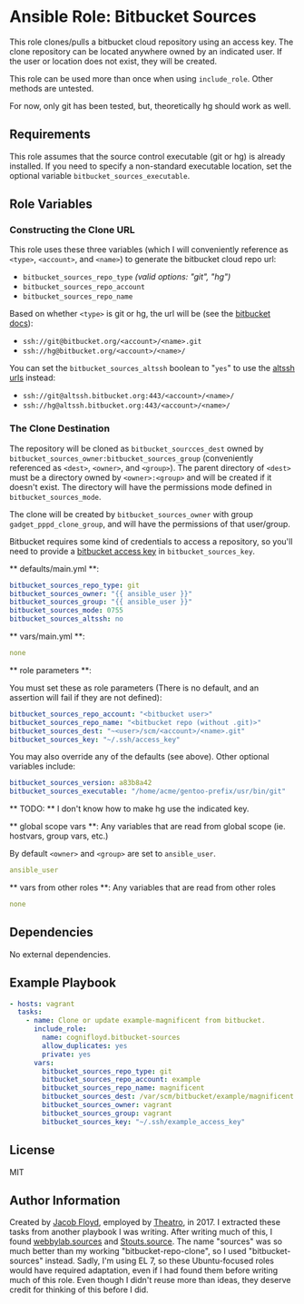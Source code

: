 # Ansible Role: Bitbucket Sources

This role clones/pulls a bitbucket cloud repository using an access key. The clone repository can be located anywhere owned by an indicated user. If the user or location does not exist, they will be created.

This role can be used more than once when using `include_role`. Other methods are untested.

For now, only git has been tested, but, theoretically hg should work as well. 
## Requirements

This role assumes that the source control executable (git or hg) is already installed. If you need to specify a non-standard executable location, set the optional variable `bitbucket_sources_executable`.

## Role Variables

### Constructing the Clone URL

This role uses these three variables (which I will conveniently reference as `<type>`, `<account>`, and `<name>`) to generate the bitbucket cloud repo url:

 - `bitbucket_sources_repo_type` _(valid options: "git", "hg")_
 - `bitbucket_sources_repo_account`
 - `bitbucket_sources_repo_name`

Based on whether `<type>` is git or hg, the url will be (see the [bitbucket docs][1]):

 - `ssh://git@bitbucket.org/<account>/<name>.git`
 - `ssh://hg@bitbucket.org/<account>/<name>/`

You can set the `bitbucket_sources_altssh` boolean to "`yes`" to use the [altssh urls][2] instead:

 - `ssh://git@altssh.bitbucket.org:443/<account>/<name>/`
 - `ssh://hg@altssh.bitbucket.org:443/<account>/<name>/`

### The Clone Destination

The repository will be cloned as `bitbucket_sourcces_dest` owned by `bitbucket_sources_owner:bitbucket_sources_group` (conveniently referenced as `<dest>`, `<owner>`, and `<group>`). The parent directory of `<dest>` must be a directory owned by `<owner>:<group>` and will be created if it doesn't exist. The directory will have the permissions mode defined in `bitbucket_sources_mode`.

The clone will be created by `bitbucket_sources_owner` with group `gadget_pppd_clone_group`, and will have the permissions of that user/group.

Bitbucket requires some kind of credentials to access a repository, so you'll need to provide a [bitbucket access key][3] in `bitbucket_sources_key`.

** defaults/main.yml **:
```yaml
bitbucket_sources_repo_type: git
bitbucket_sources_owner: "{{ ansible_user }}"
bitbucket_sources_group: "{{ ansible_user }}"
bitbucket_sources_mode: 0755
bitbucket_sources_altssh: no
```

** vars/main.yml **:
```yaml
none
```

** role parameters **:

You must set these as role parameters (There is no default, and an assertion will fail if they are not defined):
```yaml
bitbucket_sources_repo_account: "<bitbucket user>"
bitbucket_sources_repo_name: "<bitbucket repo (without .git)>"
bitbucket_sources_dest: "~<user>/scm/<account>/<name>.git"
bitbucket_sources_key: "~/.ssh/access_key"
```

You may also override any of the defaults (see above). Other optional variables include:
```yaml
bitbucket_sources_version: a83b8a42
bitbucket_sources_executable: "/home/acme/gentoo-prefix/usr/bin/git"
```

** TODO: ** I don't know how to make hg use the indicated key.

** global scope vars **:
Any variables that are read from global scope (ie. hostvars, group vars, etc.)

By default `<owner>` and `<group>` are set to `ansible_user`.
```yaml
ansible_user
```

** vars from other roles **:
Any variables that are read from other roles
```yaml
none
```

## Dependencies

No external dependencies.

## Example Playbook

```yaml
- hosts: vagrant
  tasks:
    - name: Clone or update example-magnificent from bitbucket.
      include_role:
        name: cognifloyd.bitbucket-sources
        allow_duplicates: yes
        private: yes
      vars:
        bitbucket_sources_repo_type: git
        bitbucket_sources_repo_account: example
        bitbucket_sources_repo_name: magnificent
        bitbucket_sources_dest: /var/scm/bitbucket/example/magnificent.git
        bitbucket_sources_owner: vagrant
        bitbucket_sources_group: vagrant
        bitbucket_sources_key: "~/.ssh/example_access_key"
```

## License

MIT

## Author Information

Created by [Jacob Floyd](https://github.com/cognifloyd), employed by [Theatro](theatro.com), in 2017. I extracted these tasks from another playbook I was writing. After writing much of this, I found [webbylab.sources](https://galaxy.ansible.com/webbylab/sources/) and [Stouts.source](https://galaxy.ansible.com/Stouts/source/). The name "sources" was so much better than my working "bitbucket-repo-clone", so I used "bitbucket-sources" instead. Sadly, I'm using EL 7, so these Ubuntu-focused roles would have required adaptation, even if I had found them before writing much of this role. Even though I didn't reuse more than ideas, they deserve credit for thinking of this before I did.


<!-- footnote reference links -->
[1]: https://confluence.atlassian.com/bitbucket/use-the-ssh-protocol-with-bitbucket-cloud-221449711.html#UsetheSSHprotocolwithBitbucketCloud-RepositoryURLformatsbyconnectionprotocol
[2]: https://confluence.atlassian.com/bitbucket/use-the-ssh-protocol-with-bitbucket-cloud-221449711.html#UsetheSSHprotocolwithBitbucketCloud-SSHonPort443
[3]: https://confluence.atlassian.com/bitbucket/use-access-keys-294486051.html